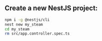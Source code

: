 ## Create a new NestJS project:

```sh
npm i -g @nestjs/cli
nest new my_steam
cd my_steam
rm src/app.controller.spec.ts
```